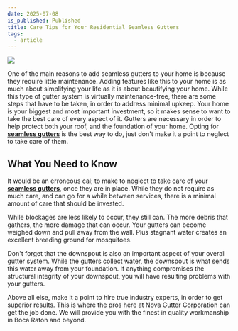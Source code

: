 ```yaml
---
date: 2025-07-08
is_published: Published
title: Care Tips for Your Residential Seamless Gutters
tags:
  - article
---
```

![](/media/care-tips-gutter.jpg)

One of the main reasons to add seamless gutters to your home is because they require little maintenance. Adding features like this to your home is as much about simplifying your life as it is about beautifying your home. While this type of gutter system is virtually maintenance-free, there are some steps that have to be taken, in order to address minimal upkeep. Your home is your biggest and most important investment, so it makes sense to want to take the best care of every aspect of it. Gutters are necessary in order to help protect both your roof, and the foundation of your home. Opting for [**seamless gutters**](https://www.novagutter.com/) is the best way to do, just don't make it a point to neglect to take care of them.

## What You Need to Know

It would be an erroneous cal; to make to neglect to take care of your [**seamless gutters**](https://novagutter.com/#seamless-gutter-installation), once they are in place. While they do not require as much care, and can go for a while between services, there is a minimal amount of care that should be invested.

While blockages are less likely to occur, they still can. The more debris that gathers, the more damage that can occur. Your gutters can become weighed down and pull away from the wall. Plus stagnant water creates an excellent breeding ground for mosquitoes.

Don't forget that the downspout is also an important aspect of your overall gutter system. While the gutters collect water, the downspout is what sends this water away from your foundation. If anything compromises the structural integrity of your downspout, you will have resulting problems with your gutters.

Above all else, make it a point to hire true industry experts, in order to get superior results. This is where the pros here at Nova Gutter Corporation can get the job done. We will provide you with the finest in quality workmanship in Boca Raton and beyond.